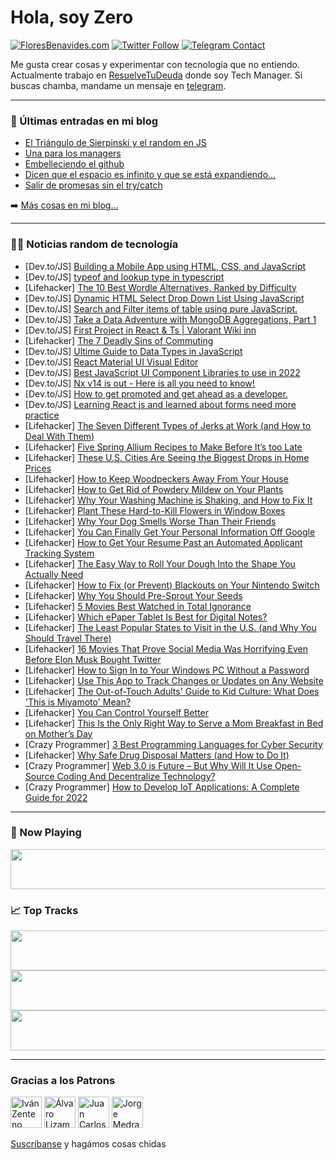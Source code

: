 # Hola, soy Zero

[![FloresBenavides.com](https://img.shields.io/website?down_message=oops&label=MiBlog&style=for-the-badge&up_message=online&url=https%3A%2F%2Ffloresbenavides.com)](https://floresbenavides.com) [![Twitter Follow](https://img.shields.io/twitter/follow/ZeroDragon?color=%231DA1F2&label=Follow&logo=twitter&logoColor=ffffff&style=for-the-badge)](https://twitter.com/zerodragon) [![Telegram Contact](https://img.shields.io/badge/escr%C3%ADbeme-ZeroDragon-%2326A5E4?style=for-the-badge&logo=telegram)](https://t.me/zerodragon)

Me gusta crear cosas y experimentar con tecnología que no entiendo.
Actualmente trabajo en [ResuelveTuDeuda](http://github.com/resuelve) donde soy Tech Manager.
Si buscas chamba, mandame un mensaje en [telegram](https://t.me/zerodragon).

---

### 📕 Últimas entradas en mi blog
<!-- BLOG-POST-LIST:START -->
- [El Triángulo de Sierpinski y el random en JS](https://floresbenavides.com/el-triangulo-de-sierpinski-y-el-random-en-js/)
- [Una para los managers](https://floresbenavides.com/una-para-los-managers/)
- [Embelleciendo el github](https://floresbenavides.com/embelleciendo-el-github/)
- [Dicen que el espacio es infinito y que se está expandiendo…](https://floresbenavides.com/dicen-que-el-espacio-es-infinito-y-que-se-esta-expandiendo/)
- [Salir de promesas sin el try/catch](https://floresbenavides.com/salir-de-promesas-sin-el-try-catch/)
<!-- BLOG-POST-LIST:END -->

➡️ [Más cosas en mi blog...](https://floresbenavides.com)

---

### 👨‍💻 Noticias random de tecnología
<!-- TECH-POSTS:START -->
- [Dev.to/JS] [Building a Mobile App using HTML, CSS, and JavaScript](https://dev.to/asayerio_techblog/building-a-mobile-app-using-html-css-and-javascript-209)
- [Dev.to/JS] [typeof and lookup type in typescript](https://dev.to/rubiin/typeof-and-lookup-type-in-typescript-40o4)
- [Lifehacker] [The 10 Best Wordle Alternatives, Ranked by Difficulty](https://lifehacker.com/the-10-best-wordle-alternatives-ranked-by-difficulty-1848859009)
- [Dev.to/JS] [Dynamic HTML Select Drop Down List Using JavaScript](https://dev.to/hirajatamil/dynamic-html-select-drop-down-list-using-javascript-4d72)
- [Dev.to/JS] [Search and Filter items of table using pure JavaScript.](https://dev.to/technicalvandar885/search-and-filter-items-of-table-using-pure-javascript-4ioi)
- [Dev.to/JS] [Take a Data Adventure with MongoDB Aggregations, Part 1](https://dev.to/derekb_wi/take-a-data-adventure-with-mongodb-aggregations-part-1-2m0g)
- [Dev.to/JS] [First Project in React &amp; Ts | Valorant Wiki inn](https://dev.to/matteol/first-project-in-react-ts-valorant-wiki-inn-4en4)
- [Lifehacker] [The 7 Deadly Sins of Commuting](https://lifehacker.com/the-7-deadly-sins-of-commuting-1848863017)
- [Dev.to/JS] [Ultime Guide to Data Types in JavaScript](https://dev.to/koladev/ultime-guide-to-data-types-in-javascipt-3nof)
- [Dev.to/JS] [React Material UI Visual Editor](https://dev.to/darkartistry/react-material-ui-visual-editor-3if8)
- [Dev.to/JS] [Best JavaScript UI Component Libraries to use in 2022](https://dev.to/chadwinjdeysel/best-javascript-ui-component-libraries-to-use-in-2022-1b48)
- [Dev.to/JS] [Nx v14 is out - Here is all you need to know!](https://dev.to/nx/nx-v14-is-out-here-is-all-you-need-to-know-2nhc)
- [Dev.to/JS] [How to get promoted and get ahead as a developer.](https://dev.to/tyaga001/how-to-get-promoted-and-get-ahead-as-a-developer-lhc)
- [Dev.to/JS] [Learning React js and learned about forms need more practice](https://dev.to/shrey802/learning-react-js-and-learned-about-forms-need-more-practice-1cl1)
- [Lifehacker] [The Seven Different Types of Jerks at Work &lpar;and How to Deal With Them&rpar;](https://lifehacker.com/the-seven-different-types-of-jerks-at-work-and-how-to-1848847911)
- [Lifehacker] [Five Spring Allium Recipes to Make Before It’s too Late](https://lifehacker.com/five-spring-allium-recipes-to-make-before-it-s-too-late-1848857028)
- [Lifehacker] [These U.S. Cities Are Seeing the Biggest Drops in Home Prices](https://lifehacker.com/these-u-s-cities-are-seeing-the-biggest-drops-in-home-1848847929)
- [Lifehacker] [How to Keep Woodpeckers Away From Your House](https://lifehacker.com/how-to-get-woodpeckers-to-fuck-off-1848847616)
- [Lifehacker] [How to Get Rid of Powdery Mildew on Your Plants](https://lifehacker.com/how-to-get-rid-of-powdery-mildew-on-your-plants-1848847805)
- [Lifehacker] [Why Your Washing Machine is Shaking, and How to Fix It](https://lifehacker.com/why-your-washing-machine-is-shaking-and-how-to-fix-it-1848847765)
- [Lifehacker] [Plant These Hard-to-Kill Flowers in Window Boxes](https://lifehacker.com/plant-these-hard-to-kill-flowers-in-window-boxes-1848847682)
- [Lifehacker] [Why Your Dog Smells Worse Than Their Friends](https://lifehacker.com/why-your-dog-smells-worse-than-their-friends-1848847864)
- [Lifehacker] [You Can Finally Get Your Personal Information Off Google](https://lifehacker.com/you-can-finally-get-your-personal-information-off-googl-1848861331)
- [Lifehacker] [How to Get Your Resume Past an Automated Applicant Tracking System](https://lifehacker.com/how-to-get-your-resume-past-an-automated-applicant-trac-1848856694)
- [Lifehacker] [The Easy Way to Roll Your Dough Into the Shape You Actually Need](https://lifehacker.com/the-easy-way-to-roll-your-dough-into-the-shape-you-actu-1848859936)
- [Lifehacker] [How to Fix &lpar;or Prevent&rpar; Blackouts on Your Nintendo Switch](https://lifehacker.com/how-to-fix-or-prevent-blackouts-on-your-nintendo-swit-1848859631)
- [Lifehacker] [Why You Should Pre-Sprout Your Seeds](https://lifehacker.com/why-you-should-pre-sprout-your-seeds-1848859050)
- [Lifehacker] [5 Movies Best Watched in Total Ignorance](https://lifehacker.com/5-movies-best-watched-in-total-ignorance-1848859792)
- [Lifehacker] [Which ePaper Tablet Is Best for Digital Notes?](https://lifehacker.com/which-epaper-tablet-is-best-for-digital-notes-1848859314)
- [Lifehacker] [The Least Popular States to Visit in the U.S. &lpar;and Why You Should Travel There&rpar;](https://lifehacker.com/the-least-popular-states-to-visit-in-the-u-s-and-why-1848859294)
- [Lifehacker] [16 Movies That Prove Social Media Was Horrifying Even Before Elon Musk Bought Twitter](https://lifehacker.com/16-movies-that-prove-social-media-was-horrifying-even-b-1848853135)
- [Lifehacker] [How to Sign In to Your Windows PC Without a Password](https://lifehacker.com/how-to-sign-in-to-your-windows-pc-without-a-password-1848858181)
- [Lifehacker] [Use This App to Track Changes or Updates on Any Website](https://lifehacker.com/use-this-app-to-track-changes-or-updates-on-any-website-1848856696)
- [Lifehacker] [The Out-of-Touch Adults&#39; Guide to Kid Culture: What Does &#39;This is Miyamoto&#39; Mean?](https://lifehacker.com/the-out-of-touch-adults-guide-to-kid-culture-what-does-1848856733)
- [Lifehacker] [You Can Control Yourself Better](https://lifehacker.com/you-can-control-yourself-better-1848855315)
- [Lifehacker] [This Is the Only Right Way to Serve a Mom Breakfast in Bed on Mother’s Day](https://lifehacker.com/this-is-the-only-right-way-to-serve-a-mom-breakfast-in-1848855194)
- [Crazy Programmer] [3 Best Programming Languages for Cyber Security](https://www.thecrazyprogrammer.com/2022/04/programming-languages-for-cyber-security.html)
- [Lifehacker] [Why Safe Drug Disposal Matters &lpar;and How to Do It&rpar;](https://lifehacker.com/why-safe-drug-disposal-matters-and-how-to-do-it-1848855898)
- [Crazy Programmer] [Web 3.0 is Future – But Why Will It Use Open-Source Coding And Decentralize Technology?](https://www.thecrazyprogrammer.com/2022/04/web-3-0.html)
- [Crazy Programmer] [How to Develop IoT Applications: A Complete Guide for 2022](https://www.thecrazyprogrammer.com/2022/04/how-to-develop-iot-applications.html)<!-- TECH-POSTS:END -->

---

### 🎵 Now Playing
<a href="https://spotify-now-playing-dun.vercel.app/now-playing?open"><img src="https://spotify-now-playing-dun.vercel.app/now-playing" width="540" height="64"></a>

### 📈 Top Tracks
<a href="https://spotify-now-playing-dun.vercel.app/top-tracks?i=1&open"><img src="https://spotify-now-playing-dun.vercel.app/top-tracks?i=1" width="540" height="64"></a>
<a href="https://spotify-now-playing-dun.vercel.app/top-tracks?i=2&open"><img src="https://spotify-now-playing-dun.vercel.app/top-tracks?i=2" width="540" height="64"></a>
<a href="https://spotify-now-playing-dun.vercel.app/top-tracks?i=3&open"><img src="https://spotify-now-playing-dun.vercel.app/top-tracks?i=3" width="540" height="64"></a>

---

### Gracias a los Patrons
[<img src="https://avatars.githubusercontent.com/u/243380?v=4" alt="Iván Zenteno" width="50px">](https://github.com/k001) [<img src="https://avatars.githubusercontent.com/u/19955639?v=4" alt="Álvaro Lizama" width="50px">](https://github.com/alvarolizama) [<img src="https://avatars.githubusercontent.com/u/2718753?v=4" alt="Juan Carlos Ruiz" width="50px">](https://github.com/JuanCrg90) [<img src="https://avatars.githubusercontent.com/u/37025?v=4" alt="Jorge Medrano" width="50px">](https://github.com/h1pp1e) 

[Suscríbanse](https://www.patreon.com/zerodragon) y hagámos cosas chidas
